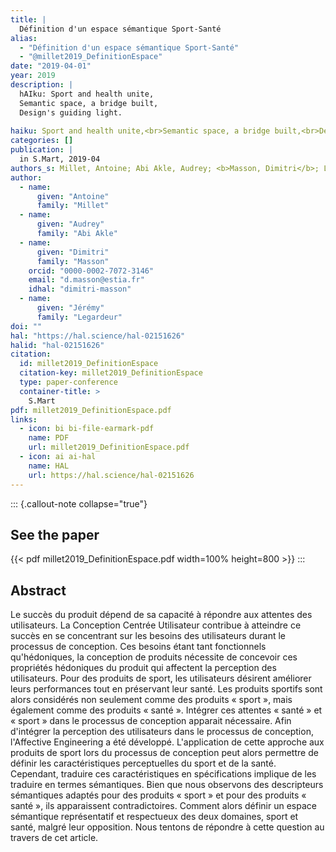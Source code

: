 ```yaml
---
title: |
  Définition d'un espace sémantique Sport-Santé
alias:
  - "Définition d'un espace sémantique Sport-Santé"
  - "@millet2019_DefinitionEspace"
date: "2019-04-01"
year: 2019
description: |
  hAIku: Sport and health unite,
  Semantic space, a bridge built,
  Design's guiding light.
  
haiku: Sport and health unite,<br>Semantic space, a bridge built,<br>Design's guiding light.<br>
categories: []
publication: |
  in S.Mart, 2019-04 
authors_s: Millet, Antoine; Abi Akle, Audrey; <b>Masson, Dimitri</b>; Legardeur, Jérémy
author: 
  - name: 
      given: "Antoine"
      family: "Millet" 
  - name: 
      given: "Audrey"
      family: "Abi Akle" 
  - name: 
      given: "Dimitri"
      family: "Masson"
    orcid: "0000-0002-7072-3146" 
    email: "d.masson@estia.fr" 
    idhal: "dimitri-masson" 
  - name: 
      given: "Jérémy"
      family: "Legardeur" 
doi: ""
hal: "https://hal.science/hal-02151626"
halid: "hal-02151626"
citation:
  id: millet2019_DefinitionEspace
  citation-key: millet2019_DefinitionEspace
  type: paper-conference
  container-title: >
    S.Mart
pdf: millet2019_DefinitionEspace.pdf
links:
  - icon: bi bi-file-earmark-pdf
    name: PDF
    url: millet2019_DefinitionEspace.pdf
  - icon: ai ai-hal
    name: HAL
    url: https://hal.science/hal-02151626
---
```



::: {.callout-note collapse="true"}

## See the paper

{{< pdf millet2019_DefinitionEspace.pdf width=100% height=800 >}} 
:::


## Abstract

Le succès du produit dépend de sa capacité à répondre aux attentes des utilisateurs. La Conception Centrée Utilisateur contribue à atteindre ce succès en se concentrant sur les besoins des utilisateurs durant le processus de conception. Ces besoins étant tant fonctionnels qu'hédoniques, la conception de produits nécessite de concevoir ces propriétés hédoniques du produit qui affectent la perception des utilisateurs. Pour des produits de sport, les utilisateurs désirent améliorer leurs performances tout en préservant leur santé. Les produits sportifs sont alors considérés non seulement comme des produits « sport », mais également comme des produits « santé ». Intégrer ces attentes « santé » et « sport » dans le processus de conception apparait nécessaire. Afin d'intégrer la perception des utilisateurs dans le processus de conception, l'Affective Engineering a été développé. L'application de cette approche aux produits de sport lors du processus de conception peut alors permettre de définir les caractéristiques perceptuelles du sport et de la santé. Cependant, traduire ces caractéristiques en spécifications implique de les traduire en termes sémantiques. Bien que nous observons des descripteurs sémantiques adaptés pour des produits « sport » et pour des produits « santé », ils apparaissent contradictoires. Comment alors définir un espace sémantique représentatif et respectueux des deux domaines, sport et santé, malgré leur opposition. Nous tentons de répondre à cette question au travers de cet article.

